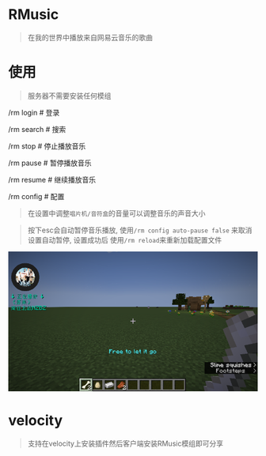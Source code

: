 # RMusic

> 在我的世界中播放来自网易云音乐的歌曲

# 使用

> 服务器不需要安装任何模组

/rm login # 登录

/rm search # 搜索

/rm stop # 停止播放音乐

/rm pause # 暂停播放音乐

/rm resume # 继续播放音乐

/rm config # 配置

> 在设置中调整`唱片机/音符盒`的音量可以调整音乐的声音大小

> 按下esc会自动暂停音乐播放, 使用`/rm config auto-pause false` 来取消设置自动暂停, 设置成功后
> 使用`/rm reload`来重新加载配置文件

![showcase](public/showcase.png)

# velocity

> 支持在velocity上安装插件然后客户端安装RMusic模组即可分享